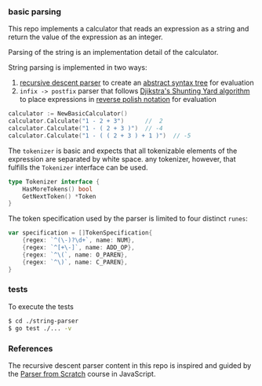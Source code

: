 ### basic parsing

This repo implements a calculator that reads an expression 
as a string and return the value of the expression as an integer.

Parsing of the string is an implementation detail of the calculator.

String parsing is implemented in two ways:
 1. [recursive descent parser](https://en.wikipedia.org/wiki/Recursive_descent_parser) to create an [abstract syntax tree](https://en.wikipedia.org/wiki/Abstract_syntax_tree) for evaluation
 2. `infix -> postfix` parser that follows [Djikstra's Shunting Yard algorithm](https://en.wikipedia.org/wiki/Shunting_yard_algorithm) to place expressions in [reverse polish notation](https://en.wikipedia.org/wiki/Reverse_Polish_notation) for evaluation

```go
calculator := NewBasicCalculator()
calculator.Calculate("1 - 2 + 3")      //  2
calculator.Calculate("1 - ( 2 + 3 )")  // -4
calculator.Calculate("1 - ( ( 2 + 3 ) + 1 )")  // -5
```

The `tokenizer` is basic and expects that all tokenizable elements of the expression are
separated by white space. any tokenizer, however, that fulfills the `Tokenizer` interface can
be used.

```go
type Tokenizer interface {
	HasMoreTokens() bool
	GetNextToken() *Token
}
```

The token specification used by the parser is limited to four distinct `runes`:

```go
var specification = []TokenSpecification{
	{regex: `^(\-)?\d+`, name: NUM},
	{regex: `^[+\-]`, name: ADD_OP},
	{regex: `^\(`, name: O_PAREN},
	{regex: `^\)`, name: C_PAREN},
}
```

### tests

To execute the tests

```bash
$ cd ./string-parser
$ go test ./... -v
```

### References

The recursive descent parser content in this repo is inspired and guided by the [Parser from Scratch](http://dmitrysoshnikov.com/courses/parser-from-scratch/)
course in JavaScript.
